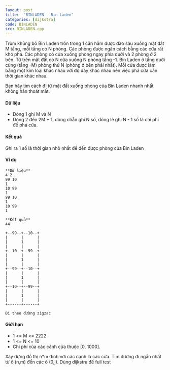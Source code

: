 ```yaml
---
layout: post
title:  "BINLADEN - Bin Laden"
categories: [dijkstra]
code: BINLADEN
src: BINLADEN.cpp
---
```



Trùm khủng bố Bin Laden trốn trong 1 căn hầm được đào sâu xuống mặt đất M tầng, mỗi tầng có N phòng. Các phòng được ngăn cách bằng các cửa rất khó phá. Các phòng có cửa xuống phòng ngay phía dưới và 2 phòng ở 2 bên. Từ trên mặt đất có N cửa xuống N phòng tầng -1. Bin Laden ở tầng dưới cùng (tầng -M) phòng thứ N (phòng ở bên phải nhất). Mỗi cửa được làm bằng một kim loại khác nhau với độ dày khác nhau nên việc phá cửa cần thời gian khác nhau.

Bạn hãy tìm cách đi từ mặt đất xuống phòng của Bin Laden nhanh nhất không hắn thoát mất.

#### Dữ liệu

*   Dòng 1 ghi M và N
*   Dòng 2 đến 2M + 1, dòng chẵn ghi N số, dòng lẻ ghi N - 1 số là chi phí để phá cửa.

#### Kết quả

Ghi ra 1 số là thời gian nhỏ nhất để đến được phòng của Bin Laden

#### Ví dụ

```
**Dữ liệu**
4 2
99 10
1
10 99
1
99 10
1
10 99
1

**Kết quả**
44

+--99--+--10--+
|      |      |
|      1      |
|      |      |
+--10--+--99--+
|      |      |
|      1      |
|      |      |
+--99--+--10--+
|      |      |
|      1      |
|      |      |
+--10--+--99--+
|      |      |
|      1      |
|      |      |
+------+------+

Đi theo đường zigzac
```

#### Giới hạn

*   1 <= M <= 2222
*   1 <= N <= 10
*   Chi phí của các cánh cửa thuộc \[0, 1000\].

<!--more-->



Xây dựng đồ thị n*m đỉnh với các cạnh là các cửa. Tìm đường đi ngắn nhất từ ô (n,m) đến các ô (0,j). Dùng dijkstra để full test
